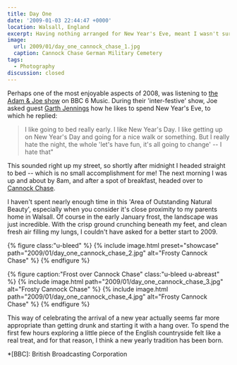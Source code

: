 ```yaml
---
title: Day One
date: '2009-01-03 22:44:47 +0000'
location: Walsall, England
excerpt: Having nothing arranged for New Year's Eve, meant I wasn't sure how I would be celebrating the arrival of 2009. Well, not until I heard a conversation on the radio.
image:
  url: 2009/01/day_one_cannock_chase_1.jpg
  caption: Cannock Chase German Military Cemetery
tags:
  - Photography
discussion: closed
---
```

Perhaps one of the most enjoyable aspects of 2008, was listening to [the Adam & Joe show][1] on BBC 6 Music. During their 'inter-festive' show, Joe asked guest [Garth Jennings][2] how he likes to spend New Year's Eve, to which he replied:

> I like going to bed really early. I like New Year's Day. I like getting up on New Year's Day and going for a nice walk or something. But I really hate the night, the whole 'let's have fun, it's all going to change' -- I hate that"

This sounded right up my street, so shortly after midnight I headed straight to bed -- which is no small accomplishment for me! The next morning I was up and about by 8am, and after a spot of breakfast, headed over to [Cannock Chase][3].

I haven't spent nearly enough time in this 'Area of Outstanding Natural Beauty', especially when you consider it's close proximity to my parents home in Walsall. Of course in the early January frost, the landscape was just incredible. With the crisp ground crunching beneath my feet, and clean fresh air filling my lungs, I couldn't have asked for a better start to 2009.

{% figure class:"u-bleed" %}
{% include image.html preset="showcase" path="2009/01/day_one_cannock_chase_2.jpg" alt="Frosty Cannock Chase" %}
{% endfigure %}

{% figure caption:"Frost over Cannock Chase" class:"u-bleed u-abreast" %}
{% include image.html path="2009/01/day_one_cannock_chase_3.jpg" alt="Frosty Cannock Chase" %}
{% include image.html path="2009/01/day_one_cannock_chase_4.jpg" alt="Frosty Cannock Chase" %}
{% endfigure %}

This way of celebrating the arrival of a new year actually seems far more appropriate than getting drunk and starting it with a hang over. To spend the first few hours exploring a little piece of the English countryside felt like a real treat, and for that reason, I think a new yearly tradition has been born.

[1]: http://www.bbc.co.uk/6music/shows/adamandjoe/
[2]: http://www.imdb.com/name/nm1134029/
[3]: http://en.wikipedia.org/wiki/Cannock_Chase

*[BBC]: British Broadcasting Corporation
